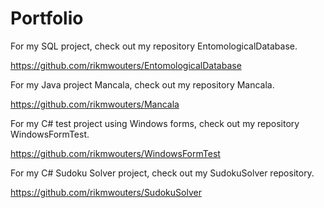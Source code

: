 # Portfolio

For my SQL project, check out my repository EntomologicalDatabase.

https://github.com/rikmwouters/EntomologicalDatabase

For my Java project Mancala, check out my repository Mancala.

https://github.com/rikmwouters/Mancala

For my C# test project using Windows forms, check out my repository WindowsFormTest.

https://github.com/rikmwouters/WindowsFormTest

For my C# Sudoku Solver project, check out my SudokuSolver repository.

https://github.com/rikmwouters/SudokuSolver
